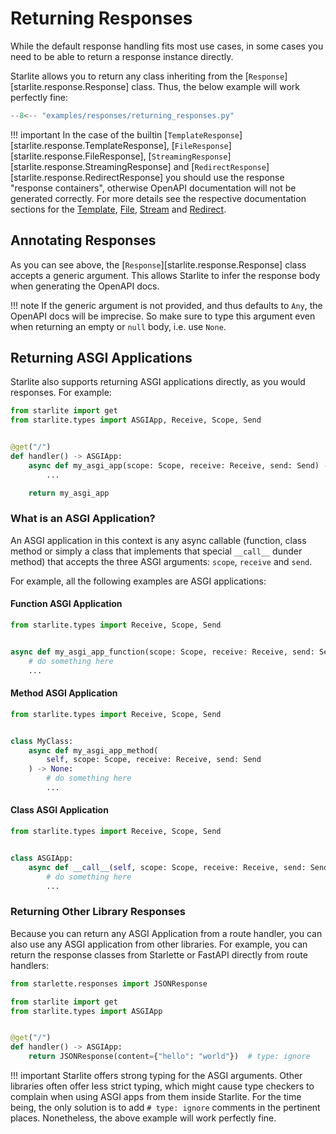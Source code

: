 # Returning Responses

While the default response handling fits most use cases, in some cases you need to be able to return a response instance
directly.

Starlite allows you to return any class inheriting from the [`Response`][starlite.response.Response] class. Thus, the below
example will work perfectly fine:

```python
--8<-- "examples/responses/returning_responses.py"
```

!!! important
    In the case of the builtin [`TemplateResponse`][starlite.response.TemplateResponse],
    [`FileResponse`][starlite.response.FileResponse], [`StreamingResponse`][starlite.response.StreamingResponse] and
    [`RedirectResponse`][starlite.response.RedirectResponse] you should use the response "response containers", otherwise
    OpenAPI documentation will not be generated correctly. For more details see the respective documentation sections
    for the [Template](9-template-responses.md), [File](7-file-responses.md), [Stream](8-streaming-responses.md)
    and [Redirect](6-redirect-responses.md).

## Annotating Responses

As you can see above, the [`Response`][starlite.response.Response] class accepts a generic argument. This allows Starlite
to infer the response body when generating the OpenAPI docs.

!!! note
    If the generic argument is not provided, and thus defaults to `Any`, the OpenAPI docs will be imprecise. So make sure
    to type this argument even when returning an empty or `null` body, i.e. use `None`.

## Returning ASGI Applications

Starlite also supports returning ASGI applications directly, as you would responses. For example:

```python
from starlite import get
from starlite.types import ASGIApp, Receive, Scope, Send


@get("/")
def handler() -> ASGIApp:
    async def my_asgi_app(scope: Scope, receive: Receive, send: Send) -> None:
        ...

    return my_asgi_app
```

### What is an ASGI Application?

An ASGI application in this context is any async callable (function, class method or simply a class that implements
that special `__call__` dunder method) that accepts the three ASGI arguments: `scope`, `receive` and `send`.

For example, all the following examples are ASGI applications:

#### Function ASGI Application

```python
from starlite.types import Receive, Scope, Send


async def my_asgi_app_function(scope: Scope, receive: Receive, send: Send) -> None:
    # do something here
    ...
```

#### Method ASGI Application

```python
from starlite.types import Receive, Scope, Send


class MyClass:
    async def my_asgi_app_method(
        self, scope: Scope, receive: Receive, send: Send
    ) -> None:
        # do something here
        ...
```

#### Class ASGI Application

```python
from starlite.types import Receive, Scope, Send


class ASGIApp:
    async def __call__(self, scope: Scope, receive: Receive, send: Send) -> None:
        # do something here
        ...
```

### Returning Other Library Responses

Because you can return any ASGI Application from a route handler, you can also use any ASGI application from other
libraries. For example, you can return the response classes from Starlette or FastAPI directly from route handlers:

```python
from starlette.responses import JSONResponse

from starlite import get
from starlite.types import ASGIApp


@get("/")
def handler() -> ASGIApp:
    return JSONResponse(content={"hello": "world"})  # type: ignore
```

!!! important
    Starlite offers strong typing for the ASGI arguments. Other libraries often offer less strict typing, which might
    cause type checkers to complain when using ASGI apps from them inside Starlite.
    For the time being, the only solution is to add `# type: ignore` comments in the pertinent places.
    Nonetheless, the above example will work perfectly fine.
